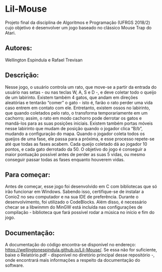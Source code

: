 # Lil-Mouse
Projeto final da disciplina de Algoritmos e Programação (UFRGS 2018/2) cujo objetivo é desenvolver um jogo baseado no clássico Mouse Trap do Atari.

## Autores:
Wellington Espindula e Rafael Trevisan

## Descrição: 
Nesse jogo, o usuário controla um rato, que move-se a partir da entrada do usuário nas setas - ou nas teclas W, A, S e D -, e deve coletar
todo o queijo de um labirinto. Existem também 4 gatos, que andam em direções aleatórias e tentarão “comer” o gato - isto é, farão o rato perder uma vida caso entrem em contato com ele.
Entretanto, existem ossos no labirinto, que quando coletados pelo rato, o transforma temporariamente em um cachorro; assim, o rato em modo cachorro pode derrotar os gatos e mandá-los para as suas posições iniciais. Existem também portas móveis nesse labirinto que mudam de posição quando o jogador clica “B/b”, mudando a configuração do mapa.
Quando o jogador coleta todos os queijos de uma fase, ele passa para a próxima, e esse processo repete-se até que todas as fases acabem.
Cada queijo coletado dá ao jogador 10 pontos, e cada gato derrotado da 50. O objetivo do jogo é conseguir a maior pontuação possível antes de perder as suas 5 vidas, ou mesmo conseguir passar todas as fases enquanto houverem vidas.

## Para começar:
Antes de começar, esse jogo foi desenvolvido em C com bibliotecas que só irão funcionar em Windows. Sabendo isso, certifique-se de instalar a Conio2 no seu computador e na sua IDE de preferência. Durante o desenvolvimento, foi utilizado o CodeBlocks. Além disso, é necessário checar se a libwinmm do MinGW está incluída nas configurações de compilação - biblioteca que fará possível rodar a música no início e fim do jogo.

## Documentação:
A documentação do código encontra-se disponível no endereço: https://wellingtonespindula.github.io/Lil-Mouse/.
Se essa não for suficiente, baixe o Relatório.pdf - disponível no diretório principal desse repositório -, onde encontrará mais informações a respeito da documentação do software.
